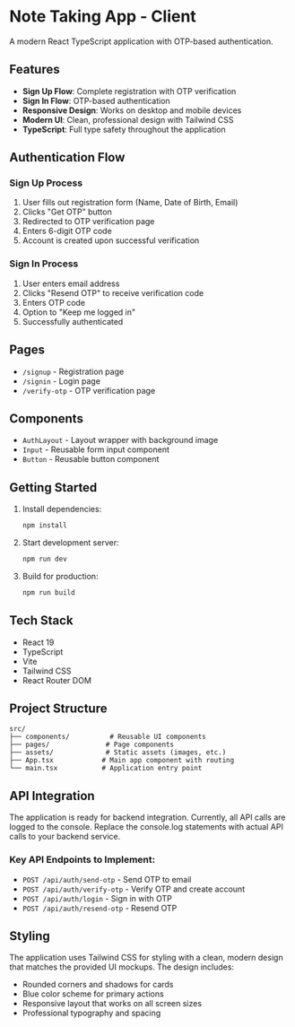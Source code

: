 # Note Taking App - Client

A modern React TypeScript application with OTP-based authentication.

## Features

- **Sign Up Flow**: Complete registration with OTP verification
- **Sign In Flow**: OTP-based authentication
- **Responsive Design**: Works on desktop and mobile devices
- **Modern UI**: Clean, professional design with Tailwind CSS
- **TypeScript**: Full type safety throughout the application

## Authentication Flow

### Sign Up Process
1. User fills out registration form (Name, Date of Birth, Email)
2. Clicks "Get OTP" button
3. Redirected to OTP verification page
4. Enters 6-digit OTP code
5. Account is created upon successful verification

### Sign In Process
1. User enters email address
2. Clicks "Resend OTP" to receive verification code
3. Enters OTP code
4. Option to "Keep me logged in"
5. Successfully authenticated

## Pages

- `/signup` - Registration page
- `/signin` - Login page  
- `/verify-otp` - OTP verification page

## Components

- `AuthLayout` - Layout wrapper with background image
- `Input` - Reusable form input component
- `Button` - Reusable button component

## Getting Started

1. Install dependencies:
   ```bash
   npm install
   ```

2. Start development server:
   ```bash
   npm run dev
   ```

3. Build for production:
   ```bash
   npm run build
   ```

## Tech Stack

- React 19
- TypeScript
- Vite
- Tailwind CSS
- React Router DOM

## Project Structure

```
src/
├── components/          # Reusable UI components
├── pages/              # Page components
├── assets/             # Static assets (images, etc.)
├── App.tsx            # Main app component with routing
└── main.tsx           # Application entry point
```

## API Integration

The application is ready for backend integration. Currently, all API calls are logged to the console. Replace the console.log statements with actual API calls to your backend service.

### Key API Endpoints to Implement:
- `POST /api/auth/send-otp` - Send OTP to email
- `POST /api/auth/verify-otp` - Verify OTP and create account
- `POST /api/auth/login` - Sign in with OTP
- `POST /api/auth/resend-otp` - Resend OTP

## Styling

The application uses Tailwind CSS for styling with a clean, modern design that matches the provided UI mockups. The design includes:

- Rounded corners and shadows for cards
- Blue color scheme for primary actions
- Responsive layout that works on all screen sizes
- Professional typography and spacing
